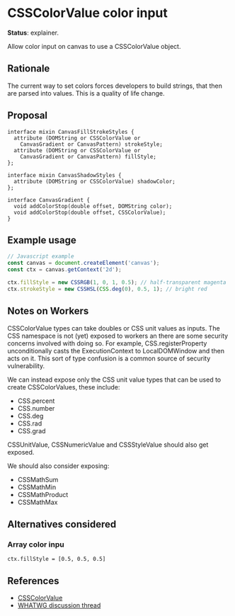 CSSColorValue color input
=================
**Status**: explainer.

Allow color input on canvas to use a CSSColorValue object.

Rationale
---------

The current way to set colors forces developers to build strings, that then are parsed into values.
This is a quality of life change.


Proposal
--------

```webidl
interface mixin CanvasFillStrokeStyles {
  attribute (DOMString or CSSColorValue or
    CanvasGradient or CanvasPattern) strokeStyle;
  attribute (DOMString or CSSColorValue or
    CanvasGradient or CanvasPattern) fillStyle;
};

interface mixin CanvasShadowStyles {
  attribute (DOMString or CSSColorValue) shadowColor;
};

interface CanvasGradient {
  void addColorStop(double offset, DOMString color);
  void addColorStop(double offset, CSSColorValue);
}
```

Example usage
-------------

```js
// Javascript example
const canvas = document.createElement('canvas');
const ctx = canvas.getContext('2d');

ctx.fillStyle = new CSSRGB(1, 0, 1, 0.5); // half-transparent magenta
ctx.strokeStyle = new CSSHSL(CSS.deg(0), 0.5, 1); // bright red
```

Notes on Workers
----------------

CSSColorValue types can take doubles or CSS unit values as inputs. The CSS namespace is not (yet) exposed to workers an there are some security concerns involved with doing so. For example, CSS.registerProperty unconditionally casts the ExecutionContext to LocalDOMWindow and then acts on it. This sort of type confusion is a common source of security vulnerability.

We can instead expose only the CSS unit value types that can be used to create CSSColorValues, these include:
  - CSS.percent
  - CSS.number
  - CSS.deg
  - CSS.rad
  - CSS.grad

CSSUnitValue, CSSNumericValue and CSSStyleValue should also get exposed.

We should also consider exposing:
  - CSSMathSum
  - CSSMathMin
  - CSSMathProduct
  - CSSMathMax

Alternatives considered
-----------------------

### Array color inpu

`ctx.fillStyle = [0.5, 0.5, 0.5]` 


References
----------

 - [CSSColorValue](https://drafts.css-houdini.org/css-typed-om-1/#colorvalue-objects)
 - [WHATWG discussion thread](https://github.com/whatwg/html/issues/5616)

